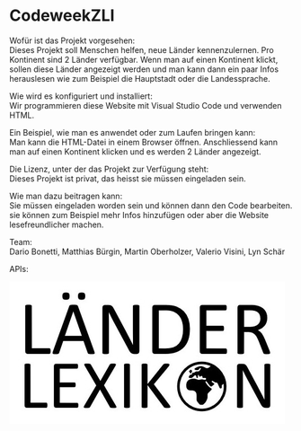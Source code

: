 <h1> CodeweekZLI </h1>

<p> Wofür ist das Projekt vorgesehen:<br>
    Dieses Projekt soll Menschen helfen, neue Länder kennenzulernen. Pro Kontinent sind 2 Länder verfügbar. Wenn man auf einen Kontinent klickt, sollen diese Länder angezeigt         werden und man kann dann ein paar Infos herauslesen wie zum Beispiel die Hauptstadt oder die Landessprache.</p>
    
<p> Wie wird es konfiguriert und installiert:<br>
    Wir programmieren diese Website mit Visual Studio Code und verwenden HTML.<br>

<p> Ein Beispiel, wie man es anwendet oder zum Laufen bringen kann:<br>
    Man kann die HTML-Datei in einem Browser öffnen. Anschliessend kann man auf einen Kontinent klicken und es werden 2 Länder angezeigt.</p>

<p> Die Lizenz, unter der das Projekt zur Verfügung steht:<br>
    Dieses Projekt ist privat, das heisst sie müssen eingeladen sein.</p>

<p> Wie man dazu beitragen kann:<br>
    Sie müssen eingeladen worden sein und können dann den Code bearbeiten. sie können zum Beispiel mehr Infos hinzufügen oder aber die Website lesefreundlicher machen.</p>

<p>Team:<br>
   Dario Bonetti, Matthias Bürgin, Martin Oberholzer, Valerio Visini, Lyn Schär </p>

<p>APIs:<br>
    </p>

<img src="https://raw.githubusercontent.com/M1tth23s/codeweekZLI/main/Laender_Lexikon.jpg">
